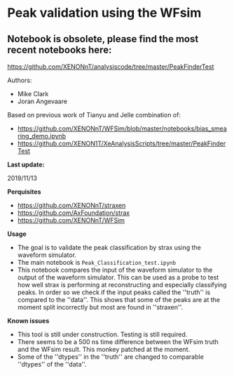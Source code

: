 # Peak validation using the WFsim
## Notebook is obsolete, please find the most recent notebooks here: 
<https://github.com/XENONnT/analysiscode/tree/master/PeakFinderTest>


Authors:
  * Mike Clark
  * Joran Angevaare
 
 
Based on previous work of Tianyu and Jelle combination of:
  * https://github.com/XENONnT/WFSim/blob/master/notebooks/bias_smearing_demo.ipynb
  * https://github.com/XENON1T/XeAnalysisScripts/tree/master/PeakFinderTest


**Last update:**


2019/11/13


**Perquisites**
  * https://github.com/XENONnT/straxen
  * https://github.com/AxFoundation/strax 
  * https://github.com/XENONnT/WFSim
  
**Usage**
  * The goal is to validate the peak classification by strax using the waveform simulator.
  * The main notebook is ``Peak_Classification_test.ipynb``
  * This notebook compares the input of the waveform simulator to the output of the waveform simulator. This can be used as a probe to test how well strax is performing at reconstructing and especially classifying peaks. In order so we check if the input peaks called the ''truth'' is compared to the ''data''. This shows that some of the peaks are at the moment split incorrectly but most are found in ''straxen''.
  

**Known issues**
  * This tool is still under construction. Testing is still required.
  * There seems to be a 500 ns time difference between the WFsim truth and the WFsim result. This monkey patched at the moment.
  * Some of the ''dtypes'' in the ''truth'' are changed to comparable ''dtypes'' of the ''data''. 
